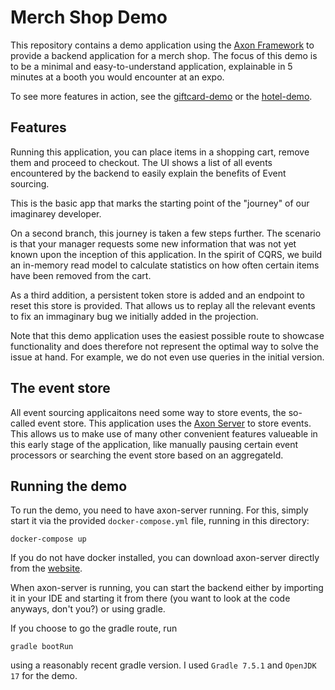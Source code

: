 # Merch Shop Demo

This repository contains a demo application using the [Axon Framework](https://github.com/AxonFramework/AxonFramework) to provide a backend application for a merch shop.
The focus of this demo is to be a minimal and easy-to-understand application, explainable in 5 minutes at a booth you would encounter at an expo.

To see more features in action, see the [giftcard-demo](https://github.com/AxonIQ/giftcard-demo) or the [hotel-demo](https://github.com/AxonIQ/hotel-demo).

## Features
Running this application, you can place items in a shopping cart, remove them and proceed to checkout. The UI shows a list of all events encountered by the backend to easily explain the benefits of Event sourcing.

This is the basic app that marks the starting point of the "journey" of our imaginarey developer.

On a second branch, this journey is taken a few steps further. The scenario is that your manager requests some new information that was not yet known upon the inception of this application. In the spirit of CQRS, we build an in-memory read model to calculate statistics on how often certain items have been removed from the cart.

As a third addition, a persistent token store is added and an endpoint to reset this store is provided. That allows us to replay all the relevant events to fix an immaginary bug we initially added in the projection.

Note that this demo application uses the easiest possible route to showcase functionality and does therefore not represent the optimal way to solve the issue at hand. For example, we do not even use queries in the initial version.

## The event store
All event sourcing applicaitons need some way to store events, the so-called event store. This application uses the [Axon Server](https://developer.axoniq.io/axon-server/overview) to store events. This allows us to make use of many other convenient features valueable in this early stage of the application, like manually pausing certain event processors or searching the event store based on an aggregateId.

## Running the demo

To run the demo, you need to have axon-server running. For this, simply start it via the provided `docker-compose.yml` file, running in this directory:

```
docker-compose up
```

If you do not have docker installed, you can download axon-server directly from the [website](https://developer.axoniq.io/download).

When axon-server is running, you can start the backend either by importing it in your IDE and starting it from there (you want to look at the code anyways, don't you?) or using gradle.

If you choose to go the gradle route, run 
```
gradle bootRun
```
using a reasonably recent gradle version. I used `Gradle 7.5.1` and `OpenJDK 17` for the demo.

